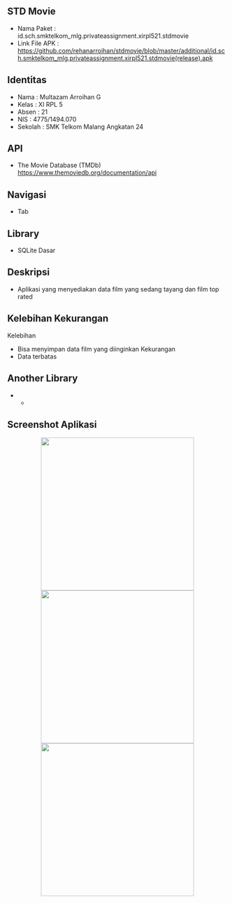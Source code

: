 ## STD Movie
* Nama Paket : id.sch.smktelkom_mlg.privateassignment.xirpl521.stdmovie
* Link File APK :
https://github.com/rehanarroihan/stdmovie/blob/master/additional/id.sch.smktelkom_mlg.privateassignment.xirpl521.stdmovie(release).apk

## Identitas
* Nama  : Multazam Arroihan G
* Kelas : XI RPL 5
* Absen : 21
* NIS   : 4775/1494.070
* Sekolah : SMK Telkom Malang Angkatan 24

## API
* The Movie Database (TMDb)
https://www.themoviedb.org/documentation/api

## Navigasi
* Tab

## Library
* SQLite Dasar

## Deskripsi
* Aplikasi yang menyediakan data film yang sedang tayang dan film top rated

## Kelebihan Kekurangan
Kelebihan
* Bisa menyimpan data film yang diinginkan
Kekurangan
* Data terbatas

## Another Library
* -

## Screenshot Aplikasi
<p align="center">
  <img src="https://github.com/rehanarroihan/stdmovie/blob/master/additional/SS1.png" width="350"/>
  <img src="https://github.com/rehanarroihan/stdmovie/blob/master/additional/SS2.png" width="350"/>
  <img src="https://github.com/rehanarroihan/stdmovie/blob/master/additional/SS3.png" width="350"/>
</p>

